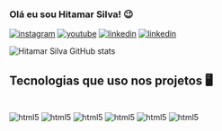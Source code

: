 ### Olá eu sou Hitamar Silva! 😉

[![instagram](https://img.shields.io/badge/Instagram-E4405F?style=for-the-badge&logo=instagram&logoColor=white)](https://www.instagram.com/hitamarps)
[![youtube](https://img.shields.io/badge/YouTube-FF0000?style=for-the-badge&logo=youtube&logoColor=white)](https://www.youtube.com/@Catprogramador)
[![linkedin](https://img.shields.io/badge/LinkedIn-0077B5?style=for-the-badge&logo=linkedin&logoColor=white)](https://www.linkedin.com/in/itamar-silva-685a69325)
[![linkedin](https://img.shields.io/badge/Threads-000000?style=for-the-badge&logo=Threads&logoColor=white)](https://#)

![Hitamar Silva GitHub stats](https://github-readme-stats.vercel.app/api?username=hitamarpereiras&show_icons=true&theme=radical)

## Tecnologias que uso nos projetos 🖥️

<div style="display: inline_block"></br>
    <img align="center" alt="html5" src="https://img.shields.io/badge/HTML5-E34F26?style=for-the-badge&logo=html5&logoColor=white"/>
    <img align="center" alt="html5" src="https://img.shields.io/badge/CSS3-1572B6?style=for-the-badge&logo=css3&logoColor=white"/>
    <img align="center" alt="html5" src="https://img.shields.io/badge/JavaScript-F7DF1E?style=for-the-badge&logo=javascript&logoColor=black"/>
    <img align="center" alt="html5" src="https://img.shields.io/badge/Python-14354C?style=for-the-badge&logo=python&logoColor=white"/>
    <img align="center" alt="html5" src="https://img.shields.io/badge/Django-092E20?style=for-the-badge&logo=django&logoColor=green"/>
    <img align="center" alt="html5" src="https://img.shields.io/badge/PostgreSQL-316192?style=for-the-badge&logo=postgresql&logoColor=white"/>
</div>
